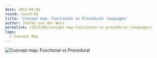 ```yaml
---
date: 2013-04-01
round: round-04
title: 'Concept map: Functional vs Procedural languages'
author: Stefan van der Walt
permalink: /2013/04/concept-map-functional-vs-procedural-languages/
tags:
  - Concept Map
---
```

![Concept map: Functional vs Procedural][1]

 [1]: https://www.lucidchart.com/publicSegments/view/51598d82-62dc-4674-b54b-6dff0a001205/image.png
